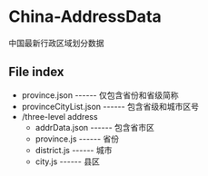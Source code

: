 # China-AddressData
中国最新行政区域划分数据

## File index
* province.json                   ------ 仅包含省份和省级简称
* provinceCityList.json           ------ 包含省级和城市区号
* /three-level address           
  * addrData.json           ------ 包含省市区
  * province.js             ------ 省份
  * district.js             ------ 城市
  * city.js                 ------ 县区
